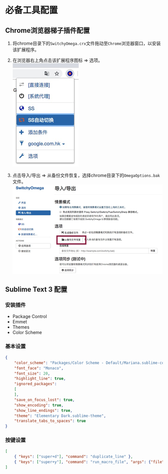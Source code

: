 # 必备工具配置

## Chrome浏览器梯子插件配置

1. 将chrome目录下的`SwitchyOmega.crx`文件拖动至`Chrome`浏览器窗口，以安装该扩展程序。

2. 在浏览器右上角点击该扩展程序图标 => 选项。
![1](../screenshots/1.jpg)

3. 点击导入/导出 => 从备份文件恢复，选择chrome目录下的`OmegaOptions.bak`文件。
![2](../screenshots/2.jpg)


## Sublime Text 3 配置

### 安装插件

+ Package Control
+ Emmet
+ Themes
+ Color Scheme

### 基本设置

```json
{
	"color_scheme": "Packages/Color Scheme - Default/Mariana.sublime-color-scheme",
	"font_face": "Monaco",
	"font_size": 20,
	"highlight_line": true,
	"ignored_packages":
	[
	],
	"save_on_focus_lost": true,
	"show_encoding": true,
	"show_line_endings": true,
	"theme": "Elementary Dark.sublime-theme",
	"translate_tabs_to_spaces": true
}
```

### 按键设置

```json
[
	{ "keys": ["super+d"], "command": "duplicate_line" },
	{ "keys": ["super+y"], "command": "run_macro_file", "args": {"file": "res://Packages/Default/Delete Line.sublime-macro"} }
]

```

